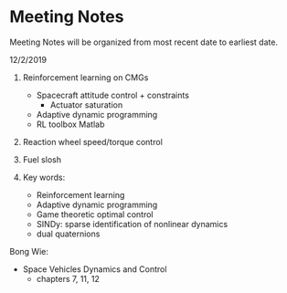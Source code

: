 # Meeting Notes

Meeting Notes will be organized from most recent date to earliest date. 

12/2/2019

1. Reinforcement learning on CMGs
	- Spacecraft attitude control + constraints 
		- Actuator saturation 
	- Adaptive dynamic programming 
	- RL toolbox Matlab 
	
2. Reaction wheel speed/torque control 

3. Fuel slosh 

4. Key words: 
	- Reinforcement learning 
	- Adaptive dynamic programming 
	- Game theoretic optimal control 
	- SINDy: sparse identification of nonlinear dynamics 
	- dual quaternions 
	
Bong Wie: 
* Space Vehicles Dynamics and Control 
	* chapters 7, 11, 12 
	

